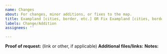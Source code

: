 ```yaml
---
name: Changes
about: For changes, minor additions, or fixes to the map.
title: Exampland [cities, border, etc.] OR Fix Exampland [cities, border, etc.]
labels: Change/Addition
assignees: ''

---
```


**Proof of request:** (link or other, if applicable)
**Additional files/links:**
**Notes:**
